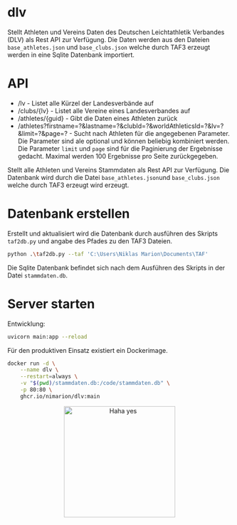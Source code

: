 # dlv

Stellt Athleten und Vereins Daten des Deutschen Leichtathletik Verbandes (DLV) als Rest API zur Verfügung. Die Daten werden aus den Dateien `base_athletes.json` und `base_clubs.json` welche durch TAF3 erzeugt werden in eine Sqlite Datenbank importiert. 

# API

- /lv - Listet alle Kürzel der Landesverbände auf
- /clubs/{lv} - Listet alle Vereine eines Landesverbandes auf
- /athletes/{guid} - Gibt die Daten eines Athleten zurück
- /athletes?firstname=?&lastname=?&clubId=?&worldAthleticsId=?&lv=?&limit=?&page=? - Sucht nach Athleten für die angegebenen Parameter. Die Parameter sind ale optional und können beliebig kombiniert werden. Die Parameter `limit` und `page` sind für die Paginierung der Ergebnisse gedacht. Maximal werden 100 Ergebnisse pro Seite zurückgegeben.

Stellt alle Athleten und Vereins Stammdaten als Rest API zur Verfügung. Die Datenbank wird durch die Datei `base_athletes.json`und `base_clubs.json` welche durch TAF3 erzeugt wird erzeugt. 

# Datenbank erstellen

Erstellt und aktualisiert wird die Datenbank durch ausführen des Skripts `taf2db.py` und angabe des Pfades zu den TAF3 Dateien.

```bash
python .\taf2db.py --taf 'C:\Users\Niklas Marion\Documents\TAF'
```

Die Sqlite Datenbank befindet sich nach dem Ausführen des Skripts in der Datei `stammdaten.db`.

# Server starten

Entwicklung:

```bash
uvicorn main:app --reload
```

Für den produktiven Einsatz existiert ein Dockerimage.

```bash
docker run -d \
    --name dlv \
    --restart=always \
    -v "$(pwd)/stammdaten.db:/code/stammdaten.db" \
    -p 80:80 \
    ghcr.io/nimarion/dlv:main
```

<p align="center">
  <img alt="Haha yes " width="250px" src="https://i.imgur.com/5bXJeZt.png">
  <br>
</p>